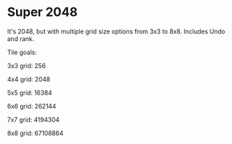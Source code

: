 # Super 2048
It's 2048, but with multiple grid size options from 3x3 to 8x8. Includes Undo and rank.

Tile goals:

3x3 grid: 256

4x4 grid: 2048

5x5 grid: 16384

6x6 grid: 262144

7x7 grid: 4194304

8x8 grid: 67108864
